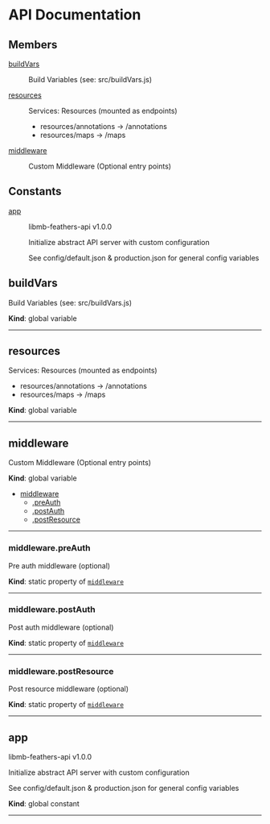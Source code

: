 # API Documentation
## Members

<dl>
<dt><a href="#buildVars">buildVars</a></dt>
<dd><p>Build Variables (see: src/buildVars.js)</p></dd>
<dt><a href="#resources">resources</a></dt>
<dd><p><p>Services: Resources (mounted as endpoints)</p></p>
<ul>
<li>resources/annotations -&gt; /annotations</li>
<li>resources/maps        -&gt; /maps</li>
</ul></dd>
<dt><a href="#middleware">middleware</a></dt>
<dd><p>Custom Middleware (Optional entry points)</p></dd>
</dl>

## Constants

<dl>
<dt><a href="#app">app</a></dt>
<dd><p>libmb-feathers-api v1.0.0</p>
<p>Initialize abstract API server with
custom configuration</p>
<p>See config/default.json &amp; production.json
for general config variables</p></dd>
</dl>

<a name="buildVars"></a>

## buildVars
<p>Build Variables (see: src/buildVars.js)</p>

**Kind**: global variable  

* * *

<a name="resources"></a>

## resources
<p>Services: Resources (mounted as endpoints)</p>
<ul>
<li>resources/annotations -&gt; /annotations</li>
<li>resources/maps        -&gt; /maps</li>
</ul>

**Kind**: global variable  

* * *

<a name="middleware"></a>

## middleware
<p>Custom Middleware (Optional entry points)</p>

**Kind**: global variable  

* [middleware](#middleware)
    * [.preAuth](#middleware.preAuth)
    * [.postAuth](#middleware.postAuth)
    * [.postResource](#middleware.postResource)


* * *

<a name="middleware.preAuth"></a>

### middleware.preAuth
<p>Pre auth middleware (optional)</p>

**Kind**: static property of [<code>middleware</code>](#middleware)  

* * *

<a name="middleware.postAuth"></a>

### middleware.postAuth
<p>Post auth middleware (optional)</p>

**Kind**: static property of [<code>middleware</code>](#middleware)  

* * *

<a name="middleware.postResource"></a>

### middleware.postResource
<p>Post resource middleware (optional)</p>

**Kind**: static property of [<code>middleware</code>](#middleware)  

* * *

<a name="app"></a>

## app
<p>libmb-feathers-api v1.0.0</p>
<p>Initialize abstract API server with
custom configuration</p>
<p>See config/default.json &amp; production.json
for general config variables</p>

**Kind**: global constant  

* * *

